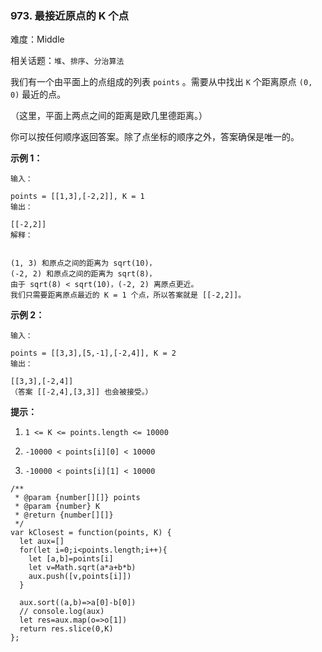 ### 973. 最接近原点的 K 个点

难度：Middle

相关话题：`堆`、`排序`、`分治算法`

我们有一个由平面上的点组成的列表  `points` 。需要从中找出  `K`  个距离原点  `(0, 0)`  最近的点。



（这里，平面上两点之间的距离是欧几里德距离。）



你可以按任何顺序返回答案。除了点坐标的顺序之外，答案确保是唯一的。







**示例 1：** 



```
输入：

points = [[1,3],[-2,2]], K = 1
输出：

[[-2,2]]
解释：


(1, 3) 和原点之间的距离为 sqrt(10)，
(-2, 2) 和原点之间的距离为 sqrt(8)，
由于 sqrt(8) < sqrt(10)，(-2, 2) 离原点更近。
我们只需要距离原点最近的 K = 1 个点，所以答案就是 [[-2,2]]。
```


**示例 2：** 



```
输入：

points = [[3,3],[5,-1],[-2,4]], K = 2
输出：

[[3,3],[-2,4]]
（答案 [[-2,4],[3,3]] 也会被接受。）
```






**提示：** 




1.  `1 <= K <= points.length <= 10000` 

2.  `-10000 < points[i][0] < 10000` 

3.  `-10000 < points[i][1] < 10000` 




```
/**
 * @param {number[][]} points
 * @param {number} K
 * @return {number[][]}
 */
var kClosest = function(points, K) {
  let aux=[]
  for(let i=0;i<points.length;i++){
    let [a,b]=points[i]
    let v=Math.sqrt(a*a+b*b)
    aux.push([v,points[i]])
  }

  aux.sort((a,b)=>a[0]-b[0])
  // console.log(aux)
  let res=aux.map(o=>o[1])
  return res.slice(0,K)
};
```


